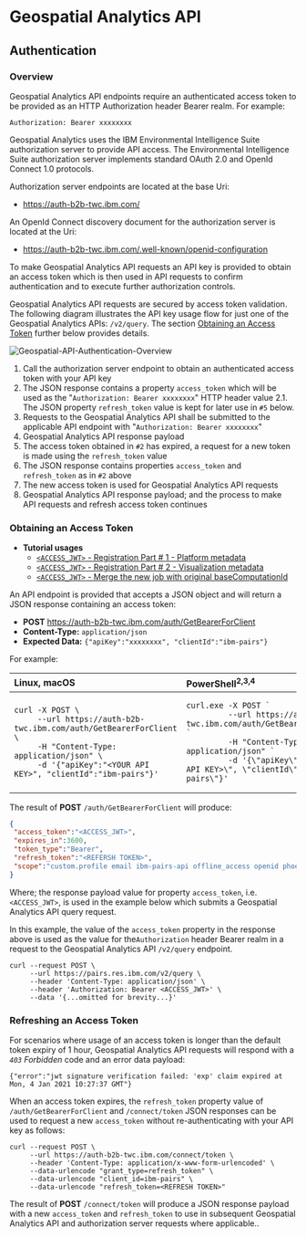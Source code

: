 # Geospatial Analytics API

## Authentication

### Overview
Geospatial Analytics API endpoints require an authenticated access token to be provided as an
HTTP Authorization header Bearer realm. For example:

``` text
Authorization: Bearer xxxxxxxx
```

Geospatial Analytics uses the IBM Environmental Intelligence Suite authorization server to provide API access.
The Environmental Intelligence Suite authorization server implements standard OAuth 2.0 and OpenId Connect 1.0 protocols.

Authorization server endpoints are located at the base Uri:
- https://auth-b2b-twc.ibm.com/

An OpenId Connect discovery document for the authorization server is located at the Uri:
- https://auth-b2b-twc.ibm.com/.well-known/openid-configuration

To make Geospatial Analytics API requests an API key is provided to obtain an access token
which is then used in API requests to confirm authentication and to execute further authorization controls.

Geospatial Analytics API requests are secured by access token validation. The following diagram illustrates the API key usage flow
for just one of the Geospatial Analytics APIs: `/v2/query`. The section [Obtaining an Access Token](#obtaining-an-access-token) further
below provides details.

![Geospatial-API-Authentication-Overview](resources/Geospatial-API-Authentication-Overview.png)

1. Call the authorization server endpoint to obtain an authenticated access token with your API key
2. The JSON response contains a property `access_token` which will be used as the "`Authorization: Bearer xxxxxxxx`" HTTP header value
2.1. The JSON property `refresh_token` value is kept for later use in `#5` below.
3. Requests to the Geospatial Analytics API shall be submitted to the applicable API endpoint with "`Authorization: Bearer xxxxxxxx`"
4. Geospatial Analytics API response payload
5. The access token obtained in `#2` has expired, a request for a new token is made using the `refresh_token` value
6. The JSON response contains properties `access_token` and `refresh_token` as in `#2` above
7. The new access token is used for Geospatial Analytics API requests
8. Geospatial Analytics API response payload; and the process to make API requests and refresh access token continues

### Obtaining an Access Token
* **Tutorial usages**
    * <a href="./custom-geospatial-query-extension.md#access-jwt-ex1">`<ACCESS_JWT>` - Registration Part # 1 - Platform metadata</a>
    * <a href="./custom-geospatial-query-extension.md#access-jwt-ex2">`<ACCESS_JWT>` - Registration Part # 2 - Visualization metadata</a>
    * <a href="./custom-geospatial-query-extension.md#access-jwt-ex3">`<ACCESS_JWT>` - Merge the new job with original baseComputationId</a>

An API endpoint is provided that accepts a JSON object and will return a JSON response containing an access token:
- **POST** https://auth-b2b-twc.ibm.com/auth/GetBearerForClient
- **Content-Type:** `application/json`
- **Expected Data:** `{"apiKey":"xxxxxxxx", "clientId":"ibm-pairs"}`

For example:
<table>
  <thead>
    <tr>
      <th style="text-align: left"><strong>Linux, macOS</strong></th>
      <th style="text-align: left"><strong>PowerShell<sup>2,3,4</sup></strong></th>
    </tr>
  </thead>
  <tbody>
    <tr>
      <td style="text-align: left"><pre><code>curl -X POST &#92;</code><br><code>     --url https://auth-b2b-twc.ibm.com/auth/GetBearerForClient &#92;</code><br><code>     -H "Content-Type: application/json" &#92;</code><br><code>     -d '{"apiKey":"&lt;YOUR API KEY&gt;", "clientId":"ibm-pairs"}'</code></pre></td>
      <td style="text-align: left"><pre><code>curl.exe -X POST &#96;</code><br><code>         --url https://auth-b2b-twc.ibm.com/auth/GetBearerForClient &#96;</code><br><code>         -H "Content-Type: application/json" &#96;</code><br><code>         -d '{&#92;"apiKey&#92;":&#92;"&lt;YOUR API KEY&gt;&#92;", &#92;"clientId&#92;":&#92;"ibm-pairs&#92;"}'</code></pre></td>
    </tr>
  </tbody>
</table>

The result of **POST** `/auth/GetBearerForClient` will produce:

``` json
{
 "access_token":"<ACCESS_JWT>",
 "expires_in":3600,
 "token_type":"Bearer",
 "refresh_token":"<REFERSH TOKEN>",
 "scope":"custom.profile email ibm-pairs-api offline_access openid phoenix-api profile"
}
```

Where; the response payload value for property `access_token`, i.e. `<ACCESS_JWT>`, is used in the example below
which submits a Geospatial Analytics API query request.

In this example, the value of the `access_token` property in the response above is used as the value for
the`Authorization` header Bearer realm in a request to the Geospatial Analytics API `/v2/query` endpoint.

``` shell
curl --request POST \
     --url https://pairs.res.ibm.com/v2/query \
     --header 'Content-Type: application/json' \
     --header 'Authorization: Bearer <ACCESS_JWT>' \
     --data '{...omitted for brevity...}'
```

### Refreshing an Access Token

For scenarios where usage of an access token is longer than the default token expiry of 1 hour,
Geospatial Analytics API requests will respond with a *`403` Forbidden* code and an error data payload:

`{"error":"jwt signature verification failed: 'exp' claim expired at Mon, 4 Jan 2021 10:27:37 GMT"}`

When an access token expires, the `refresh_token` property value of `/auth/GetBearerForClient` and
`/connect/token` JSON responses can be used to request a new `access_token` without re-authenticating
with your API key as follows:

``` shell
curl --request POST \
     --url https://auth-b2b-twc.ibm.com/connect/token \
     --header 'Content-Type: application/x-www-form-urlencoded' \
     --data-urlencode "grant_type=refresh_token" \
     --data-urlencode "client_id=ibm-pairs" \
     --data-urlencode "refresh_token=<REFRESH TOKEN>"
```

The result of **POST** `/connect/token` will produce a JSON response payload with a new `access_token` and
`refresh_token` to use in subsequent Geospatial Analytics API and authorization server requests
where applicable..
